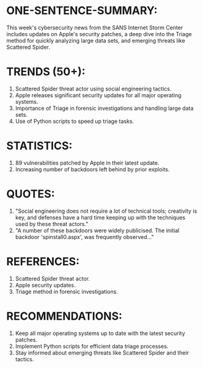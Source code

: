 # ONE-SENTENCE-SUMMARY:
This week's cybersecurity news from the SANS Internet Storm Center includes updates on Apple's security patches, a deep dive into the Triage method for quickly analyzing large data sets, and emerging threats like Scattered Spider. 

# TRENDS (50+):
1. Scattered Spider threat actor using social engineering tactics.
2. Apple releases significant security updates for all major operating systems.
3. Importance of Triage in forensic investigations and handling large data sets.
4. Use of Python scripts to speed up triage tasks.

# STATISTICS:
1. 89 vulnerabilities patched by Apple in their latest update.
2. Increasing number of backdoors left behind by prior exploits.

# QUOTES:
1. "Social engineering does not require a lot of technical tools; creativity is key, and defenses have a hard time keeping up with the techniques used by these threat actors." 
2. "A number of these backdoors were widely publicised. The initial backdoor 'spinstall0.aspx', was frequently observed..."

# REFERENCES:
1. Scattered Spider threat actor.
2. Apple security updates.
3. Triage method in forensic investigations.

# RECOMMENDATIONS:
1. Keep all major operating systems up to date with the latest security patches.
2. Implement Python scripts for efficient data triage processes.
3. Stay informed about emerging threats like Scattered Spider and their tactics.
